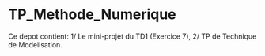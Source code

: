 # TP_Methode_Numerique
Ce depot contient:
1/ Le mini-projet du TD1 (Exercice 7),
2/ TP de Technique de Modelisation.
